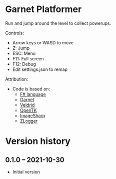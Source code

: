 # Garnet Platformer

Run and jump around the level to collect powerups.

Controls:
- Arrow keys or WASD to move
- Z: Jump
- ESC: Menu
- F11: Full screen
- F12: Debug
- Edit settings.json to remap

Attribution:
- Code is based on:
  - [F# language](https://fsharp.org)
  - [Garnet](https://github.com/bcarruthers/garnet)
  - [Veldrid](https://veldrid.dev)
  - [OpenTK](https://opentk.net)
  - [ImageSharp](https://github.com/SixLabors/ImageSharp)
  - [ZLogger](https://github.com/Cysharp/ZLogger)

# Version history

## 0.1.0 – 2021-10-30
- Initial version
